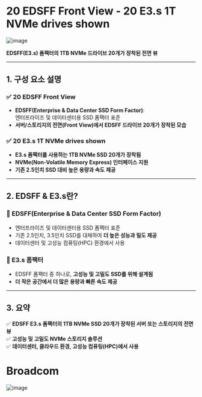 # 20 EDSFF Front View - 20 E3.s 1T NVMe drives shown


![image](https://github.com/user-attachments/assets/4950f574-2076-45d9-ab02-983c949e1ebb)

**EDSFF(E3.s) 폼팩터의 1TB NVMe 드라이브 20개가 장착된 전면 뷰**

---

## 1. 구성 요소 설명

### ✅ 20 EDSFF Front View
- **EDSFF(Enterprise & Data Center SSD Form Factor)**:  
  엔터프라이즈 및 데이터센터용 SSD 폼팩터 표준  
- **서버/스토리지의 전면(Front View)에서 EDSFF 드라이브 20개가 장착된 모습**  

### ✅ 20 E3.s 1T NVMe drives shown
- **E3.s 폼팩터를 사용하는 1TB NVMe SSD 20개가 장착됨**  
- **NVMe(Non-Volatile Memory Express) 인터페이스 지원**  
- **기존 2.5인치 SSD 대비 높은 용량과 속도 제공**  

---

## 2. EDSFF & E3.s란?

### 🔹 EDSFF(Enterprise & Data Center SSD Form Factor)
- 엔터프라이즈 및 데이터센터용 SSD 폼팩터 표준  
- 기존 2.5인치, 3.5인치 SSD를 대체하여 **더 높은 성능과 밀도 제공**  
- 데이터센터 및 고성능 컴퓨팅(HPC) 환경에서 사용  

### 🔹 E3.s 폼팩터
- EDSFF 폼팩터 중 하나로, **고성능 및 고밀도 SSD를 위해 설계됨**  
- **더 작은 공간에서 더 많은 용량과 빠른 속도 제공**  

---

## 3. 요약

✅ **EDSFF E3.s 폼팩터의 1TB NVMe SSD 20개가 장착된 서버 또는 스토리지의 전면 뷰**  
✅ **고성능 및 고밀도 NVMe 스토리지 솔루션**  
✅ **데이터센터, 클라우드 환경, 고성능 컴퓨팅(HPC)에서 사용**  

# Broadcom

![image](https://github.com/user-attachments/assets/dd5eecb7-b346-4f5c-9ba4-fb1d1ec73228)
